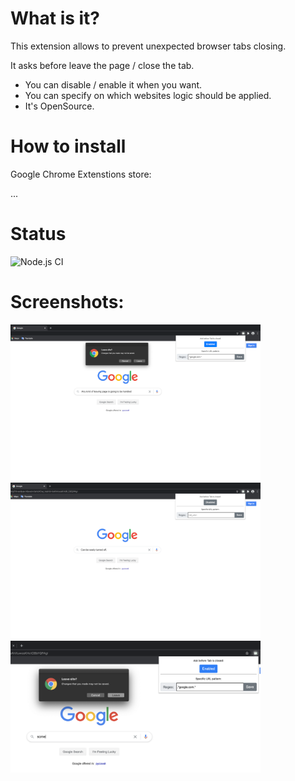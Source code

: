 # What is it?
This extension allows to prevent unexpected browser tabs closing.

It asks before leave the page / close the tab.

- You can disable / enable it when you want.
- You can specify on which websites logic should be applied.
- It's OpenSource.

# How to install
Google Chrome Extenstions store:

...

# Status

![Node.js CI](...)

# Screenshots:

<img src="ScreenShot 1.png" width="400">
<img src="ScreenShot 2.png" width="400">
<img src="ScreenShot 3.png" width="400">
